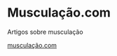 Musculação.com
==============

Artigos sobre musculação 

[musculação.com](http://www.musculação.com)
